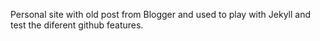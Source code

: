 Personal site with old post from Blogger and used to play with Jekyll and test the diferent github features.

